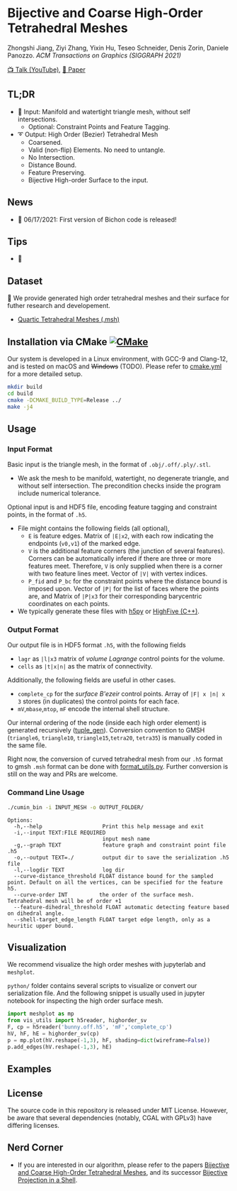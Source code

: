 # Bijective and Coarse High-Order Tetrahedral Meshes
Zhongshi Jiang, Ziyi Zhang, Yixin Hu, Teseo Schneider, Denis Zorin, Daniele Panozzo. 
*ACM Transactions on Graphics (SIGGRAPH 2021)*

[📺 Talk (YouTube)](https://youtu.be/yfztQw78gnE), [📝 Paper](https://cs.nyu.edu/~zhongshi/files/bichon_preview.pdf)
## TL;DR
- 📐 Input: Manifold and watertight triangle mesh, without self intersections.
	- Optional: Constraint Points and Feature Tagging.
- ➰ Output: High Order (Bezier) Tetrahedral Mesh
	- Coarsened.
	- Valid (non-flip) Elements. No need to untangle.
	- No Intersection.
	- Distance Bound.
	- Feature Preserving.
	- Bijective High-order Surface to the input. 
## News
- 📰 06/17/2021: First version of Bichon code is released!
## Tips
- 📌 
## Dataset
:confetti_ball: We provide generated high order tetrahedral meshes and their surface for 
futher research and developement.
- [Quartic Tetrahedral Meshes (.msh)](https://drive.google.com/file/d/1Gw3vza0GkY0pMf4kLcrOzQeCIlbEp4Cs/view?usp=sharing)

## Installation via CMake [![CMake](https://github.com/jiangzhongshi/bichon/actions/workflows/cmake.yml/badge.svg)](https://github.com/jiangzhongshi/bichon/actions/workflows/cmake.yml)
Our system is developed in a Linux environment, with GCC-9 and Clang-12, and is tested on macOS and ~~Windows~~ (TODO). 
Please refer to [cmake.yml](.github/workflows/cmake.yml) for a more detailed setup.

```bash
mkdir build
cd build
cmake -DCMAKE_BUILD_TYPE=Release ../
make -j4
```

## Usage
### Input Format
Basic input is the triangle mesh, in the format of `.obj/.off/.ply/.stl`. 
- We ask the mesh to be manifold, watertight, no degenerate triangle, and without self intersection. The precondition checks inside the program include numerical tolerance.

Optional input is and HDF5 file, encoding feature tagging and constraint points, in the format of `.h5`. 
- File might contains the following fields (all optional),
  - `E` is feature edges. Matrix of `|E|x2`, with each row indicating the endpoints (`v0,v1`) of the marked edge.
  - `V` is the additional feature corners (the junction of several features). Corners can be automatically infered if there are three or more features meet. Therefore, `V` is only supplied when there is a corner with two feature lines meet. Vector of `|V|` with vertex indices.
  - `P_fid` and `P_bc` for the constraint points where the distance bound is imposed upon. Vector of `|P|` for the list of faces where the points are, and Matrix of `|P|x3` for their corresponding barycentric coordinates on each points.
- We typically generate these files with [h5py](https://pypi.org/project/h5py/) or [HighFive (C++)](https://github.com/BlueBrain/HighFive).

### Output Format
Our output file is in HDF5 format `.h5`, with the following fields
- `lagr` as `|l|x3` matrix of *volume Lagrange* control points for the volume.
- `cells` as `|t|x|n|` as the matrix of connectivity.

Additionally, the following fields are useful in other cases.
- `complete_cp` for the *surface B\'ezeir* control points. Array of `|F| x |n| x 3` stores (in duplicates) the control points for each face.
- `mV`,`mbase`,`mtop`, `mF` encode the internal shell structure.

Our internal ordering of the node (inside each high order element) is generated recursively ([tuple_gen](python/curve/fem_generator.py:L86)).
Conversion convention to GMSH (`triangle6`, `triangle10`, `triangle15`,`tetra20`, `tetra35`) is manually coded in the same file. 

Right now, the conversion of curved tetrahedral mesh from our `.h5` format to gmsh `.msh` format can be done with [format_utils.py](python/format_utils.py).
Further conversion is still on the way and PRs are welcome.
### Command Line Usage
```bash
./cumin_bin -i INPUT_MESH -o OUTPUT_FOLDER/
```

```
Options:
  -h,--help                   Print this help message and exit
  -i,--input TEXT:FILE REQUIRED
                              input mesh name
  -g,--graph TEXT             feature graph and constraint point file .h5
  -o,--output TEXT=./         output dir to save the serialization .h5 file
  -l,--logdir TEXT            log dir
  --curve-distance_threshold FLOAT distance bound for the sampled point. Default on all the vertices, can be specified for the feature h5.
  --curve-order INT          the order of the surface mesh. Tetrahedral mesh will be of order +1
  --feature-dihedral_threshold FLOAT automatic detecting feature based on dihedral angle.
  --shell-target_edge_length FLOAT target edge length, only as a heuritic upper bound.
```

## Visualization
We recommend visualize the high order meshes with jupyterlab and `meshplot`.

`python/` folder contains several scripts to visualize or convert our serialization file. And the following snippet is usually used in jupyter notebook for inspecting the high order surface mesh.
```python
import meshplot as mp
from vis_utils import h5reader, highorder_sv
F, cp = h5reader('bunny.off.h5', 'mF','complete_cp')
hV, hF, hE = highorder_sv(cp)
p = mp.plot(hV.reshape(-1,3), hF, shading=dict(wireframe=False))
p.add_edges(hV.reshape(-1,3), hE)
```

## Examples

## License
The source code in this repository is released under MIT License. However, be aware that several dependencies (notably, CGAL with GPLv3) have differing licenses.

## Nerd Corner
- If you are interested in our algorithm,
please refer to the papers [Bijective and Coarse High-Order Tetrahedral Meshes](https://cs.nyu.edu/~zhongshi/files/bichon_preview.pdf), and its successor [Bijective Projection in a Shell](https://dl.acm.org/doi/abs/10.1145/3414685.3417769).
